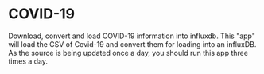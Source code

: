 # COVID-19
Download, convert and load COVID-19 information into influxdb.
This "app" will load the CSV of Covid-19 and convert them for loading into an influxDB.
As the source is being updated once a day, you should run this app three times a day.
